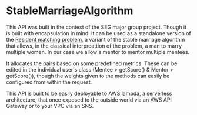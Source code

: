 # StableMarriageAlgorithm
 This API was built in the context of the SEG major group project. Though it is built with encapsulation in mind. It can be used as a standalone version of the [Resident matching problem](https://en.wikipedia.org/wiki/National_Resident_Matching_Program#Matching_algorithm), a variant of the stable marriage algorithm that allows, in the classical interpreattion of the problem, a man to marry multiple women. In our case we allow a mentor to mentor multiple mentees.
 
 It allocates the pairs based on some predefined metrics. These can be edited in the individual user's class (Mentee > getScore() & Mentor > getScore()), though the weights given to the methods can easily be configured from within the request.
 
 This API is built to be easily deployable to AWS lambda, a serverless architecture, that once exposed to the outside world via an AWS API Gateway or to your VPC via an SNS.
